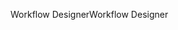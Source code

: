 <span data-ttu-id="3c0ed-101">Workflow Designer</span><span class="sxs-lookup"><span data-stu-id="3c0ed-101">Workflow Designer</span></span>